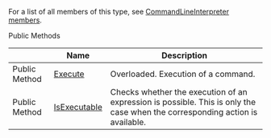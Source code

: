 For a list of all members of this type, see [CommandLineInterpreter members](Eplan.EplApi.AFu~Eplan.EplApi.ApplicationFramework.CommandLineInterpreter_members.html).

Public Methods

|  | Name | Description |
| --- | --- | --- |
| Public Method | [Execute](Eplan.EplApi.AFu~Eplan.EplApi.ApplicationFramework.CommandLineInterpreter~Execute.html) | Overloaded. Execution of a command. |
| Public Method | [IsExecutable](Eplan.EplApi.AFu~Eplan.EplApi.ApplicationFramework.CommandLineInterpreter~IsExecutable.html) | Checks whether the execution of an expression is possible. This is only the case when the corresponding action is available. |
